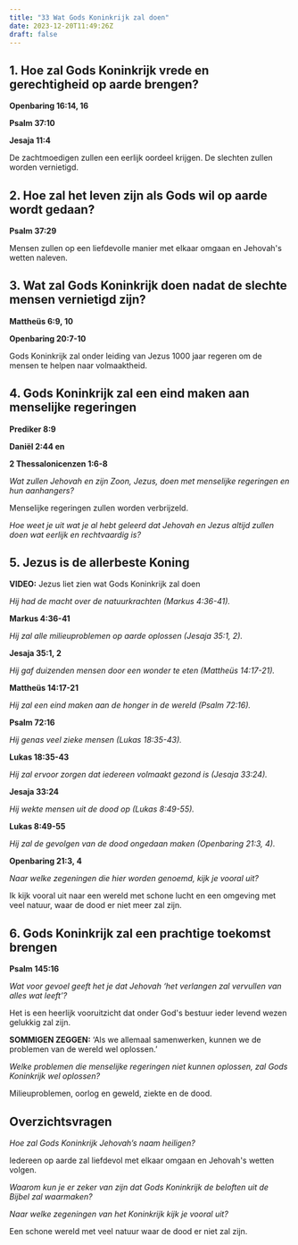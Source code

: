 ```yaml
---
title: "33 Wat Gods Koninkrijk zal doen"
date: 2023-12-20T11:49:26Z
draft: false
---
```


## 1. Hoe zal Gods Koninkrijk vrede en gerechtigheid op aarde brengen?

**Openbaring 16:14, 16**

**Psalm 37:10**

**Jesaja 11:4**

De zachtmoedigen zullen een eerlijk oordeel krijgen. De slechten zullen worden vernietigd.

## 2. Hoe zal het leven zijn als Gods wil op aarde wordt gedaan?

**Psalm 37:29**

Mensen zullen op een liefdevolle manier met elkaar omgaan en Jehovah's wetten naleven.

## 3. Wat zal Gods Koninkrijk doen nadat de slechte mensen vernietigd zijn?

**Mattheüs 6:9, 10**

**Openbaring 20:7-10**

Gods Koninkrijk zal onder leiding van Jezus 1000 jaar regeren om de mensen te helpen naar volmaaktheid.

## 4. Gods Koninkrijk zal een eind maken aan menselijke regeringen

**Prediker 8:9**

**Daniël 2:44 en**

**2 Thessalonicenzen 1:6-8**

_Wat zullen Jehovah en zijn Zoon, Jezus, doen met menselijke regeringen en hun aanhangers?_

Menselijke regeringen zullen worden verbrijzeld.

_Hoe weet je uit wat je al hebt geleerd dat Jehovah en Jezus altijd zullen doen wat eerlijk en rechtvaardig is?_

## 5. Jezus is de allerbeste Koning

**VIDEO:** Jezus liet zien wat Gods Koninkrijk zal doen

_Hij had de macht over de natuurkrachten (Markus 4:36-41)._

**Markus 4:36-41**

_Hij zal alle milieuproblemen op aarde oplossen (Jesaja 35:1, 2)._

**Jesaja 35:1, 2**

_Hij gaf duizenden mensen door een wonder te eten (Mattheüs 14:17-21)._

**Mattheüs 14:17-21**

_Hij zal een eind maken aan de honger in de wereld (Psalm 72:16)._

**Psalm 72:16**

_Hij genas veel zieke mensen (Lukas 18:35-43)._

**Lukas 18:35-43**

_Hij zal ervoor zorgen dat iedereen volmaakt gezond is (Jesaja 33:24)._

**Jesaja 33:24**

_Hij wekte mensen uit de dood op (Lukas 8:49-55)._

**Lukas 8:49-55**

_Hij zal de gevolgen van de dood ongedaan maken (Openbaring 21:3, 4)._

**Openbaring 21:3, 4**

_Naar welke zegeningen die hier worden genoemd, kijk je vooral uit?_

Ik kijk vooral uit naar een wereld met schone lucht en een omgeving met veel natuur, waar de dood er niet meer zal zijn.

## 6. Gods Koninkrijk zal een prachtige toekomst brengen

**Psalm 145:16**

_Wat voor gevoel geeft het je dat Jehovah ‘het verlangen zal vervullen van alles wat leeft’?_

Het is een heerlijk vooruitzicht dat onder God's bestuur ieder levend wezen gelukkig zal zijn.

**SOMMIGEN ZEGGEN:** ‘Als we allemaal samenwerken, kunnen we de problemen van de wereld wel oplossen.’

_Welke problemen die menselijke regeringen niet kunnen oplossen, zal Gods Koninkrijk wel oplossen?_

Milieuproblemen, oorlog en geweld, ziekte en de dood.

## Overzichtsvragen

_Hoe zal Gods Koninkrijk Jehovah’s naam heiligen?_

Iedereen op aarde zal liefdevol met elkaar omgaan en Jehovah's wetten volgen.

_Waarom kun je er zeker van zijn dat Gods Koninkrijk de beloften uit de Bijbel zal waarmaken?_

_Naar welke zegeningen van het Koninkrijk kijk je vooral uit?_

Een schone wereld met veel natuur waar de dood er niet zal zijn.
